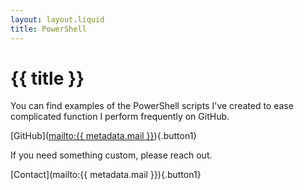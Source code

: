 ```yaml
---
layout: layout.liquid
title: PowerShell
---
```

# {{ title }}
You can find examples of the PowerShell scripts I've created to ease complicated function I perform frequently on GitHub.

[GitHub]([mailto:{{ metadata.mail }}](https://github.com/JasonCook599/powershell)){.button1}

If you need something custom, please reach out.

[Contact](mailto:{{ metadata.mail }}){.button1}